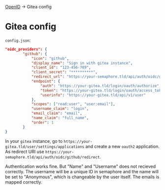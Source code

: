 <div class="breadcrumbs">
    <a href="/administration-guide/openid">OpenID</a>
    → Gitea config
</div>

# Gitea config

`config.json`:
```json
"oidc_providers": {
        "github": {
            "icon": "github",
            "display_name": "Sign in with gitea instance",
            "client_id": "123-456-789",
            "client_secret": "**********",
            "redirect_url": "https://your-semaphore.tld/api/auth/oidc/github/redirect",
            "endpoint": {
                "auth": "https://your-gitea.tld/login/oauth/authorize",
                "token": "https://your-gitea.tld/login/oauth/access_token",
                "userinfo": "https://your-gitea.tld/api/v1/user"
            },
            "scopes": ["read:user", "user:email"],
            "username_claim": "login",
            "email_claim": "email",
            "name_claim": "full_name",
            "order": 1
        }
}
```

In your `gitea` instance, go to `https://your-gitea.tld/user/settings/applications` and create a new `oauth2` application.
As redirect URI use `https://your-semaphore.tld/api/auth/oidc/github/redirect`.

Authentication works fine. But "Name" and "Username" does not recieved correctly. The username will be a unique ID in semaphore and the name will be set to "Anonymous", which is changeable by the user itself. The emails is mapped correctly.
